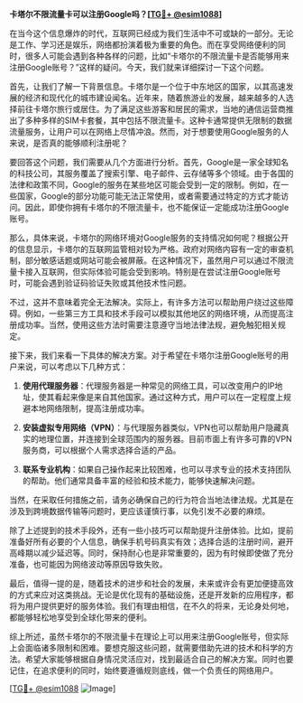**卡塔尔不限流量卡可以注册Google吗？[[TG💪+ @esim1088](https://t.me/s/esim1088)]**

在当今这个信息爆炸的时代，互联网已经成为我们生活中不可或缺的一部分。无论是工作、学习还是娱乐，网络都扮演着极为重要的角色。而在享受网络便利的同时，很多人可能会遇到各种各样的问题，比如“卡塔尔的不限流量卡是否能够用来注册Google账号？”这样的疑问。今天，我们就来详细探讨一下这个问题。

首先，让我们了解一下背景信息。卡塔尔是一个位于中东地区的国家，以其高速发展的经济和现代化的城市建设闻名。近年来，随着旅游业的发展，越来越多的人选择前往卡塔尔旅行或居住。为了满足这些游客和居民的需求，当地的通信运营商推出了多种多样的SIM卡套餐，其中包括不限流量卡。这种卡通常提供无限制的数据流量服务，让用户可以在网络上尽情冲浪。然而，对于想要使用Google服务的人来说，是否真的能够顺利注册呢？

要回答这个问题，我们需要从几个方面进行分析。首先，Google是一家全球知名的科技公司，其服务覆盖了搜索引擎、电子邮件、云存储等多个领域。由于各国的法律和政策不同，Google的服务在某些地区可能会受到一定的限制。例如，在一些国家，Google的部分功能可能无法正常使用，或者需要通过特定的方式才能访问。因此，即使你拥有卡塔尔的不限流量卡，也不能保证一定能成功注册Google账号。

那么，具体来说，卡塔尔的网络环境对Google服务的支持情况如何呢？根据公开的信息显示，卡塔尔的互联网监管相对较为严格。政府对网络内容有一定的审查机制，部分敏感话题或网站可能会被屏蔽。在这种情况下，虽然用户可以通过不限流量卡接入互联网，但实际体验可能会受到影响。特别是在尝试注册Google账号时，可能会遇到验证码验证失败或其他技术性问题。

不过，这并不意味着完全无法解决。实际上，有许多方法可以帮助用户绕过这些障碍。例如，一些第三方工具和技术手段可以模拟其他地区的网络环境，从而提高注册成功率。当然，使用这些方法时需要注意遵守当地法律法规，避免触犯相关规定。

接下来，我们来看一下具体的解决方案。对于希望在卡塔尔注册Google账号的用户来说，可以考虑以下几种方式：

1. **使用代理服务器**：代理服务器是一种常见的网络工具，可以改变用户的IP地址，使其看起来像是来自其他国家。通过这种方式，用户可以在一定程度上规避本地网络限制，提高注册成功率。

2. **安装虚拟专用网络（VPN）**：与代理服务器类似，VPN也可以帮助用户隐藏真实的地理位置，并连接到全球范围内的服务器。目前市面上有许多可靠的VPN服务商，可以根据个人需求选择合适的产品。

3. **联系专业机构**：如果自己操作起来比较困难，也可以寻求专业的技术支持团队的帮助。他们通常具备丰富的经验和技术能力，能够快速解决问题。

当然，在采取任何措施之前，请务必确保自己的行为符合当地法律法规。尤其是在涉及到跨境数据传输等问题时，更应该谨慎行事，以免引发不必要的麻烦。

除了上述提到的技术手段外，还有一些小技巧可以帮助提升注册体验。比如，提前准备好所有必要的个人信息，确保手机号码真实有效；选择合适的注册时间，避开高峰期以减少延迟等。同时，保持耐心也是非常重要的，因为有时候即使做了充分准备，也可能因为网络波动等原因导致失败。

最后，值得一提的是，随着技术的进步和社会的发展，未来或许会有更加便捷高效的方式来应对这类挑战。无论是优化现有的基础设施，还是开发新的应用程序，都将为用户提供更好的服务体验。我们有理由相信，在不久的将来，无论身处何地，都能够轻松地享受到全球化带来的便利。

综上所述，虽然卡塔尔的不限流量卡在理论上可以用来注册Google账号，但实际上会面临诸多限制和困难。要想克服这些问题，就需要借助先进的技术和科学的方法。希望大家能够根据自身情况灵活应对，找到最适合自己的解决方案。同时也要记住，在追求便利的同时，始终要遵循规则底线，做一个负责任的网络用户。

[[TG💪+ @esim1088](https://t.me/s/esim1088) ![Image](https://i.postimg.cc/4NQfJmqS/Snipaste-2025-05-13-00-14-12.png)]